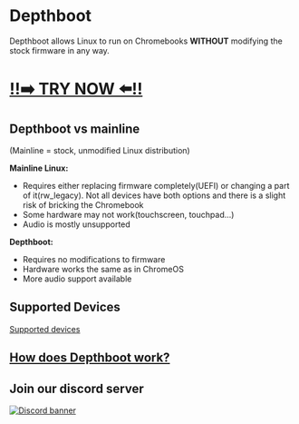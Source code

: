 # Depthboot
Depthboot allows Linux to run on Chromebooks **WITHOUT** modifying the stock firmware in any way.  
<h1><a href="https://eupnea-linux.github.io/docs.html#/">‼️➡️ TRY NOW ⬅️‼️</a></h1>

## Depthboot vs mainline
(Mainline = stock, unmodified Linux distribution)

**Mainline Linux:**
* Requires either replacing firmware completely(UEFI) or changing a part of it(rw_legacy). Not all devices have both options and there is a slight risk of bricking the Chromebook
* Some hardware may not work(touchscreen, touchpad...)
* Audio is mostly unsupported

**Depthboot:**
* Requires no modifications to firmware
* Hardware works the same as in ChromeOS
* More audio support available

## Supported Devices
[Supported devices](https://eupnea-linux.github.io/docs.html#/pages/devices)

## [How does Depthboot work?](https://eupnea-linux.github.io/docs.html#/dev-pages/build-script)

## Join our discord server
[<img src="https://discordapp.com/api/guilds/994245999822381076/widget.png?style=banner2" alt="Discord banner"></img>](https://discord.gg/jxXb2PwzYz)

